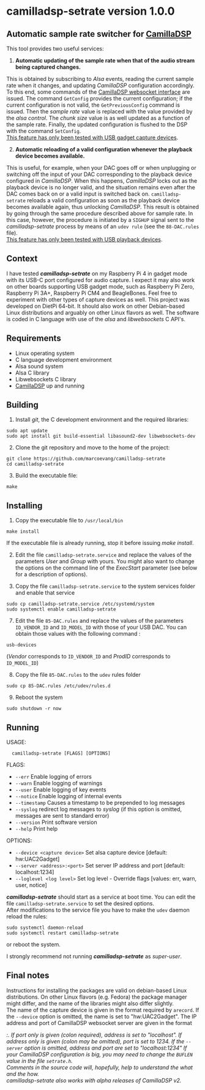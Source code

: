 # **camilladsp-setrate  version 1.0.0**

## Automatic sample rate switcher for [CamillaDSP](https://github.com/HEnquist/camilladsp)

This tool provides two useful services:

1. **Automatic updating of the sample rate when that of the audio stream being captured changes.**

This is obtained by subscribing to *Alsa* events, reading the current sample rate when it changes, and updating *CamillaDSP* configuration accordingly. To this end, some commands of the [CamillaDSP websocket interface]( https://github.com/HEnquist/camilladsp/blob/master/websocket.md) are issued. The command `GetConfig` provides the current configuration; if the current configuration is not valid, the `GetPreviousConfig` command is issued. Then the _sample rate_ value is replaced with the value provided by the *alsa control*. The _chunk size_ value is as well updated as a function of the sample rate.  Finally, the updated configuration is flushed to the DSP with the command `SetConfig`.  
<u>This feature has only been tested with USB gadget capture devices</u>.

2. **Automatic reloading of a valid configuration whenever the playback device becomes available.**    

This is useful, for example, when your DAC goes off or when unplugging or switching off the input  of your DAC corresponding to the playback device configured in *CamillaDSP*. When this happens, _CamillaDSP_ locks out as the playback device is no longer valid, and the situation remains even after the DAC comes back on or a valid input is switched back on.  `camilladsp-setrate` reloads a valid configuration as soon as the playback device becomes available again, thus unlocking _CamillaDSP_. This result is obtained by going through the same procedure described above for sample rate. In this case, however, the procedure is initiated by a `SIGHUP` signal sent to the _camilladsp-setrate_ process by means of an `udev rule` (see the `88-DAC.rules` file).  
<u>This feature has only been tested with USB playback devices</u>.

## Context
I have tested **_camilladsp-setrate_**  on my Raspberry Pi 4 in gadget mode with its USB-C port configured for audio capture. I expect it may also work on other boards supporting USB gadget mode, such as Raspberry Pi Zero, Raspberry Pi 3A+, Raspberry Pi CM4 and BeagleBones. Feel free to experiment with other types of capture devices as well.
This project was developed on DietPi 64-bit. It should also work on other Debian-based Linux distributions and arguably on other Linux flavors as well. 
The software is coded in C language with use of the *alsa* and *libwebsockets* C API's.

## Requirements
- Linux operating system
- C language development environment
- Alsa sound system
- Alsa C library
- Libwebsockets C library
- [CamillaDSP](https://github.com/HEnquist/camilladsp) up and running

## Building

1. Install *git*, the C development environment and the required libraries:
```
sudo apt update  
sudo apt install git build-essential libasound2-dev libwebsockets-dev
```
2. Clone the git repository and move to the home of the project:
```
git clone https://github.com/marcoevang/camilladsp-setrate
cd camilladsp-setrate
```
3. Build the executable file:

```
make
```
## Installing

1. Copy the executable file to `/usr/local/bin`

```
make install
```
If the executable file is already running, stop it before issuing *make install*.

2. Edit the file `camilladsp-setrate.service` and replace the values of the parameters _User_ and _Group_ with yours. You might also want to change the options on the command line of the _ExecStart_ parameter (see below for a description of options).

3. Copy the file `camilladsp-setrate.service` to the system services folder and enable that service

```
sudo cp camilladsp-setrate.service /etc/systemd/system
sudo systemctl enable camilladsp-setrate
```
7. Edit the file `85-DAC.rules` and replace the values of the parameters `ID_VENDOR_ID` and `ID_MODEL_ID` with those of your USB DAC.
You can obtain those values with the following command :
```
usb-devices
```
(_Vendor_ corresponds to `ID_VENDOR_ID` and _ProdID_ corresponds to `ID_MODEL_ID`)  

8. Copy the file `85-DAC.rules` to the `udev` rules folder
```
sudo cp 85-DAC.rules /etc/udev/rules.d
```
9. Reboot the system
```
sudo shutdown -r now
```
## Running
USAGE: 

```
  camilladsp-setrate [FLAGS] [OPTIONS]
```
FLAGS:

- `--err`                Enable logging of errors
- `--warn`              Enable logging of warnings
- `--user`              Enable logging of key events
- `--notice`          Enable logging of internal events
- `--timestamp`    Causes a timestamp to be prepended to log messages
- `--syslog`          redirect log messages to _syslog_ (if this option is omitted, messages are sent to standard error)
- `--version`        Print software version
- `--help`              Print help

OPTIONS:

- `--device <capture device>`   Set alsa capture device [default: hw:UAC2Gadget]
- `--server <address>:<port>`   Set server IP address and port [default: localhost:1234]
- `--loglevel <log level>`         Set log level - Override flags [values: err, warn, user, notice]

***camilladsp-setrate*** should start as a service at boot time. You can edit the file `camilladsp-setrate.service` to set the desired options.  
After modifications to the service file you have to make the `udev` daemon reload the rules:

```
sudo systemctl daemon-reload
sudo systemctl restart camilladsp-setrate
```
or reboot the system.

I strongly recommend not running ***camilladsp-setrate*** as *super-user*.

## Final notes
Instructions for installing the packages are valid on debian-based Linux distributions. On other Linux flavors (e.g. Fedora) the package manager might differ, and the name of the libraries might also differ slightly.  
The name of the capture device is given in the format required by `arecord`. If the `--device` option is omitted, the name is set to "hw:UAC2Gadget".
The IP address and port of CamillaDSP websocket server are given in the format <address>:<port>. If port only is given (colon required), address is set to "localhost". If address only is given (colon may be omitted), port is set to 1234. If the `--server` option is omitted, address and port are set to "localhost:1234"
If your _CamillaDSP_ configuration is big, you may need to change the `BUFLEN` value in the file `setrate.h`.  
Comments in the source code will, hopefully, help to understand the what and the how.  
_camilladsp-setrate_ also works with alpha releases of CamillaDSP v2.
